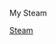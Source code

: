 <!DOCTYPE html>
<html>
  
  <body>
    <p>My Steam</p>
    <a href = "https://steamcommunity.com/id/neil0172005" target  = "_self">Steam</a>
  </body>
    
 </html>
